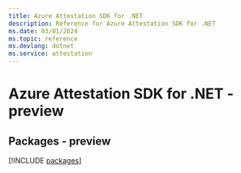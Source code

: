 ```yaml
---
title: Azure Attestation SDK for .NET
description: Reference for Azure Attestation SDK for .NET
ms.date: 03/01/2024
ms.topic: reference
ms.devlang: dotnet
ms.service: attestation
---
```

# Azure Attestation SDK for .NET - preview
## Packages - preview
[!INCLUDE [packages](attestation-index.md)]